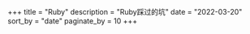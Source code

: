 +++
title = "Ruby"
description = "Ruby踩过的坑"
date = "2022-03-20"
sort_by = "date"
paginate_by = 10
+++